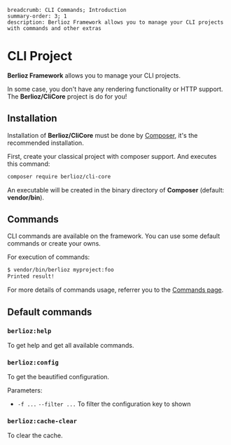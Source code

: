 ```index
breadcrumb: CLI Commands; Introduction
summary-order: 3; 1
description: Berlioz Framework allows you to manage your CLI projects with commands and other extras
```

# CLI Project

**Berlioz Framework** allows you to manage your CLI projects.

In some case, you don't have any rendering functionality or HTTP support. The **Berlioz/CliCore** project is do for you!

## Installation

Installation of **Berlioz/CliCore** must be done by [Composer](https://getcomposer.org/), it's the recommended installation.

First, create your classical project with composer support. And executes this command:

```bash
composer require berlioz/cli-core
```

An executable will be created in the binary directory of **Composer** (default: **vendor/bin**).

## Commands

CLI commands are available on the framework.
You can use some default commands or create your owns.

For execution of commands:

```bash
$ vendor/bin/berlioz myproject:foo
Printed result!
```

For more details of commands usage, referrer you to the [Commands page](cli/commands.md).

## Default commands

### `berlioz:help`

To get help and get all available commands.

### `berlioz:config`

To get the beautified configuration.

Parameters:

- `-f ...` `--filter ...`
  To filter the configuration key to shown

### `berlioz:cache-clear`

To clear the cache.